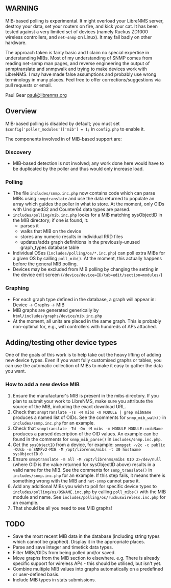 ## WARNING ##

MIB-based polling is experimental.  It might overload your LibreNMS server,
destroy your data, set your routers on fire, and kick your cat.  It has been
tested against a very limited set of devices (namely Ruckus ZD1000 wireless
controllers, and `net-snmp` on Linux).  It may fail badly on other hardware.

The approach taken is fairly basic and I claim no special expertise in
understanding MIBs.  Most of my understanding of SNMP comes from reading
net-snmp man pages, and reverse engineering the output of snmptranslate and
snmpwalk and trying to make devices work with LibreNMS.  I may have made
false assumptions and probably use wrong terminology in many places.  Feel
free to offer corrections/suggestions via pull requests or email.

Paul Gear <paul@librenms.org>

## Overview ##

MIB-based polling is disabled by default; you must set
    `$config['poller_modules']['mib'] = 1;`
in `config.php` to enable it.

The components involved in of MIB-based support are:

### Discovery ###

  - MIB-based detection is not involved; any work done here would have to be
    duplicated by the poller and thus would only increase load.

### Polling ###

  - The file `includes/snmp.inc.php` now contains code which can parse MIBs
    using `snmptranslate` and use the data returned to populate an array
    which guides the poller in what to store.  At the moment, only OIDs with
    Unsigned32 and Counter64 data types are parsed.
  - `includes/polling/mib.inc.php` looks for a MIB matching sysObjectID in
    the MIB directory; if one is found, it:
    - parses it
    - walks that MIB on the device
    - stores any numeric results in individual RRD files
    - updates/adds graph definitions in the previously-unused graph_types
      database table
  - Individual OSes (`includes/polling/os/*.inc.php`) can poll extra MIBs
    for a given OS by calling `poll_mib()`.  At the moment, this actually
    happens before the general MIB polling.
  - Devices may be excluded from MIB polling by changing the setting in the
    device edit screen (`/device/device=ID/tab=edit/section=modules/`)

### Graphing ###

  - For each graph type defined in the database, a graph will appear in:
	Device -> Graphs -> MIB
  - MIB graphs are generated generically by
    `html/includes/graphs/device/mib.inc.php`
  - At the moment, all units are placed in the same graph.  This is probably
    non-optimal for, e.g., wifi controllers with hundreds of APs attached.

## Adding/testing other device types ##

One of the goals of this work is to help take out the heavy lifting of
adding new device types.  Even if you want fully customised graphs or
tables, you can use the automatic collection of MIBs to make it easy to
gather the data you want.

### How to add a new device MIB ###

 1. Ensure the manufacturer's MIB is present in the mibs directory.  If you
    plan to submit your work to LibreNMS, make sure you attribute the source
    of the MIB, including the exact download URL.
 2. Check that `snmptranslate -Ts -M mibs -m MODULE | grep mibName` produces
    a named list of OIDs.  See the comments for `snmp_mib_walk()` in
    `includes/snmp.inc.php` for an example.
 3. Check that `snmptranslate -Td -On -M mibs -m MODULE MODULE::mibName`
    produces a parsed description of the OID values.  An example can be
    found in the comments for `snmp_mib_parse()` in `includes/snmp.inc.php`.
 4. Get the `sysObjectID` from a device, for example:
 ```snmpget -v2c -c public -OUsb -m SNMPv2-MIB -M /opt/librenms/mibs -t 30 hostname sysObjectID.0```
 5. Ensure `snmptranslate -m all -M /opt/librenms/mibs OID 2>/dev/null`
    (where OID is the value returned for sysObjectID above) results in a
    valid name for the MIB.  See the comments for `snmp_translate()` in
    `includes/snmp.inc.php` for an example.  If this step fails, it means
    there is something wrong with the MIB and `net-snmp` cannot parse it.
 6. Add any additional MIBs you wish to poll for specific device types to
    `includes/polling/os/OSNAME.inc.php` by calling `poll_mibs()` with the
    MIB module and name.  See `includes/polling/os/ruckuswireless.inc.php` for
    an example.
 7. That should be all you need to see MIB graphs!

## TODO ##

  - Save the most recent MIB data in the database (including string types
    which cannot be graphed).  Display it in the appropriate places.
  - Parse and save integer and timetick data types.
  - Filter MIBs/OIDs from being polled and/or saved.
  - Move graphs from the MIB section to elsewhere. e.g. There is already
    specific support for wireless APs - this should be utilised, but isn't
    yet.
  - Combine multiple MIB values into graphs automatically on a predefined or
    user-defined basis.
  - Include MIB types in stats submissions.
